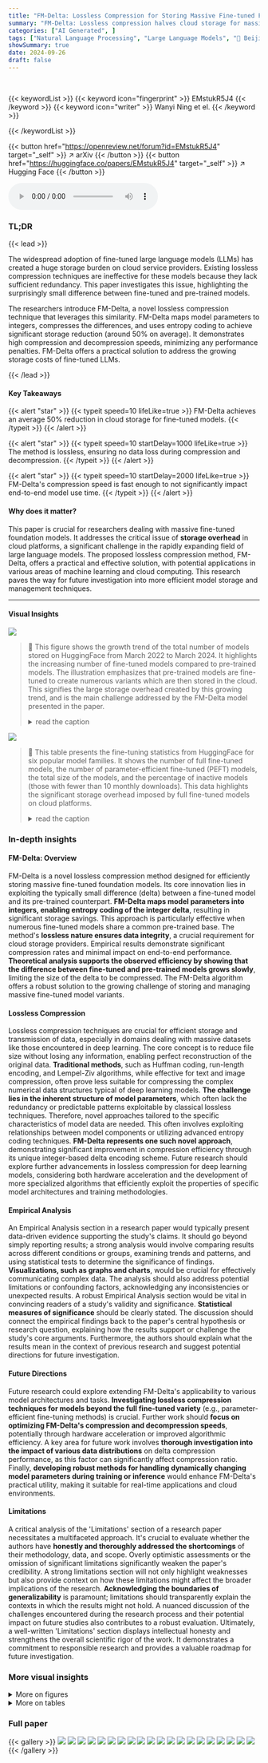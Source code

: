 ```yaml
---
title: "FM-Delta: Lossless Compression for Storing Massive Fine-tuned Foundation Models"
summary: "FM-Delta: Lossless compression halves cloud storage for massive fine-tuned language models, saving costs without sacrificing accuracy."
categories: ["AI Generated", ]
tags: ["Natural Language Processing", "Large Language Models", "🏢 Beijing University of Posts and Telecommunications",]
showSummary: true
date: 2024-09-26
draft: false
---
```


<br>

{{< keywordList >}}
{{< keyword icon="fingerprint" >}} EMstukR5J4 {{< /keyword >}}
{{< keyword icon="writer" >}} Wanyi Ning et el. {{< /keyword >}}
 
{{< /keywordList >}}

{{< button href="https://openreview.net/forum?id=EMstukR5J4" target="_self" >}}
↗ arXiv
{{< /button >}}
{{< button href="https://huggingface.co/papers/EMstukR5J4" target="_self" >}}
↗ Hugging Face
{{< /button >}}



<audio controls>
    <source src="https://ai-paper-reviewer.com/EMstukR5J4/podcast.wav" type="audio/wav">
    Your browser does not support the audio element.
</audio>


### TL;DR


{{< lead >}}

The widespread adoption of fine-tuned large language models (LLMs) has created a huge storage burden on cloud service providers. Existing lossless compression techniques are ineffective for these models because they lack sufficient redundancy.  This paper investigates this issue, highlighting the surprisingly small difference between fine-tuned and pre-trained models. 

The researchers introduce FM-Delta, a novel lossless compression technique that leverages this similarity.  FM-Delta maps model parameters to integers, compresses the differences, and uses entropy coding to achieve significant storage reduction (around 50% on average).  It demonstrates high compression and decompression speeds, minimizing any performance penalties.  FM-Delta offers a practical solution to address the growing storage costs of fine-tuned LLMs.

{{< /lead >}}


#### Key Takeaways

{{< alert "star" >}}
{{< typeit speed=10 lifeLike=true >}} FM-Delta achieves an average 50% reduction in cloud storage for fine-tuned models. {{< /typeit >}}
{{< /alert >}}

{{< alert "star" >}}
{{< typeit speed=10 startDelay=1000 lifeLike=true >}} The method is lossless, ensuring no data loss during compression and decompression. {{< /typeit >}}
{{< /alert >}}

{{< alert "star" >}}
{{< typeit speed=10 startDelay=2000 lifeLike=true >}} FM-Delta's compression speed is fast enough to not significantly impact end-to-end model use time. {{< /typeit >}}
{{< /alert >}}

#### Why does it matter?
This paper is crucial for researchers dealing with massive fine-tuned foundation models.  It addresses the critical issue of **storage overhead** in cloud platforms, a significant challenge in the rapidly expanding field of large language models. The proposed lossless compression method, FM-Delta, offers a practical and effective solution, with potential applications in various areas of machine learning and cloud computing. This research paves the way for future investigation into more efficient model storage and management techniques. 

------
#### Visual Insights



![](https://ai-paper-reviewer.com/EMstukR5J4/figures_1_1.jpg)

> 🔼 This figure shows the growth trend of the total number of models stored on HuggingFace from March 2022 to March 2024.  It highlights the increasing number of fine-tuned models compared to pre-trained models.  The illustration emphasizes that pre-trained models are fine-tuned to create numerous variants which are then stored in the cloud. This signifies the large storage overhead created by this growing trend, and is the main challenge addressed by the FM-Delta model presented in the paper.
> <details>
> <summary>read the caption</summary>
> Figure 1: Pre-trained models are fine-tuned into thousands of model variants and stored in cloud.
> </details>





![](https://ai-paper-reviewer.com/EMstukR5J4/tables_1_1.jpg)

> 🔼 This table presents the fine-tuning statistics from HuggingFace for six popular model families.  It shows the number of full fine-tuned models, the number of parameter-efficient fine-tuned (PEFT) models, the total size of the models, and the percentage of inactive models (those with fewer than 10 monthly downloads). This data highlights the significant storage overhead imposed by full fine-tuned models on cloud platforms.
> <details>
> <summary>read the caption</summary>
> Table 1: Fine-tuning statistical information in HuggingFace for the six most popular models on different tasks. 'Inactive' refers to models with less than 10 monthly downloads.
> </details>





### In-depth insights


#### FM-Delta: Overview
FM-Delta is a novel lossless compression method designed for efficiently storing massive fine-tuned foundation models.  Its core innovation lies in exploiting the typically small difference (delta) between a fine-tuned model and its pre-trained counterpart.  **FM-Delta maps model parameters into integers, enabling entropy coding of the integer delta**, resulting in significant storage savings. This approach is particularly effective when numerous fine-tuned models share a common pre-trained base.  The method's **lossless nature ensures data integrity**, a crucial requirement for cloud storage providers.  Empirical results demonstrate significant compression rates and minimal impact on end-to-end performance.  **Theoretical analysis supports the observed efficiency by showing that the difference between fine-tuned and pre-trained models grows slowly**, limiting the size of the delta to be compressed. The FM-Delta algorithm offers a robust solution to the growing challenge of storing and managing massive fine-tuned model variants.

#### Lossless Compression
Lossless compression techniques are crucial for efficient storage and transmission of data, especially in domains dealing with massive datasets like those encountered in deep learning.  The core concept is to reduce file size without losing any information, enabling perfect reconstruction of the original data.  **Traditional methods**, such as Huffman coding, run-length encoding, and Lempel-Ziv algorithms, while effective for text and image compression, often prove less suitable for compressing the complex numerical data structures typical of deep learning models.  **The challenge lies in the inherent structure of model parameters**, which often lack the redundancy or predictable patterns exploitable by classical lossless techniques.  Therefore, novel approaches tailored to the specific characteristics of model data are needed.  This often involves exploiting relationships between model components or utilizing advanced entropy coding techniques. **FM-Delta represents one such novel approach**, demonstrating significant improvement in compression efficiency through its unique integer-based delta encoding scheme.  Future research should explore further advancements in lossless compression for deep learning models, considering both hardware acceleration and the development of more specialized algorithms that efficiently exploit the properties of specific model architectures and training methodologies.

#### Empirical Analysis
An Empirical Analysis section in a research paper would typically present data-driven evidence supporting the study's claims.  It should go beyond simply reporting results; a strong analysis would involve comparing results across different conditions or groups, examining trends and patterns, and using statistical tests to determine the significance of findings.  **Visualizations, such as graphs and charts**, would be crucial for effectively communicating complex data. The analysis should also address potential limitations or confounding factors, acknowledging any inconsistencies or unexpected results. A robust Empirical Analysis section would be vital in convincing readers of a study's validity and significance.  **Statistical measures of significance** should be clearly stated. The discussion should connect the empirical findings back to the paper's central hypothesis or research question, explaining how the results support or challenge the study's core arguments.  Furthermore, the authors should explain what the results mean in the context of previous research and suggest potential directions for future investigation.

#### Future Directions
Future research could explore extending FM-Delta's applicability to various model architectures and tasks.  **Investigating lossless compression techniques for models beyond the full fine-tuned variety** (e.g., parameter-efficient fine-tuning methods) is crucial.  Further work should **focus on optimizing FM-Delta's compression and decompression speeds**, potentially through hardware acceleration or improved algorithmic efficiency.  A key area for future work involves **thorough investigation into the impact of various data distributions** on delta compression performance, as this factor can significantly affect compression ratio.  Finally, **developing robust methods for handling dynamically changing model parameters during training or inference** would enhance FM-Delta's practical utility, making it suitable for real-time applications and cloud environments.

#### Limitations
A critical analysis of the 'Limitations' section of a research paper necessitates a multifaceted approach.  It's crucial to evaluate whether the authors have **honestly and thoroughly addressed the shortcomings** of their methodology, data, and scope.  Overly optimistic assessments or the omission of significant limitations significantly weaken the paper's credibility.  A strong limitations section will not only highlight weaknesses but also provide context on how these limitations might affect the broader implications of the research.  **Acknowledging the boundaries of generalizability** is paramount; limitations should transparently explain the contexts in which the results might not hold.  A nuanced discussion of the challenges encountered during the research process and their potential impact on future studies also contributes to a robust evaluation.  Ultimately, a well-written 'Limitations' section displays intellectual honesty and strengthens the overall scientific rigor of the work.  It demonstrates a commitment to responsible research and provides a valuable roadmap for future investigation.


### More visual insights

<details>
<summary>More on figures
</summary>


![](https://ai-paper-reviewer.com/EMstukR5J4/figures_3_1.jpg)

> 🔼 This figure shows the cosine similarity between fine-tuned and pre-trained models for four model families (Stable Diffusion, GPT2, Bert-large, ResNet50), the distribution of the weight difference between them for four other models (Pokemon Stable Diffusion, Wikitext103 GPT2, SST2 BERT, FER2013 ResNet50), and the residual matrix of different layers on Wikitext103 GPT2.  The results indicate high similarity between fine-tuned and pre-trained models.
> <details>
> <summary>read the caption</summary>
> Figure 2: Difference information between the fine-tuned and pre-trained models.
> </details>



![](https://ai-paper-reviewer.com/EMstukR5J4/figures_3_2.jpg)

> 🔼 This figure visualizes the fine-tuning process for four different model families: Stable Diffusion, GPT2, Bert-large-uncased, and ResNet50. For each model family, it presents four sub-figures: (a) Cosine Similarity, (b) Distribution of the Weight Difference, (c) Residual Matrix of GPT-2 on Wikitext103, (d) Fine-tuning different models. These sub-figures show various metrics like cosine similarity between fine-tuned and pre-trained models, distribution of weight differences, and the residual matrix of the model's weight parameters across epochs.  The plots provide insights into how the changes in the model's weights evolve during the fine-tuning process.
> <details>
> <summary>read the caption</summary>
> Figure 9: Fine-tuning results on different models.
> </details>



![](https://ai-paper-reviewer.com/EMstukR5J4/figures_4_1.jpg)

> 🔼 This figure shows the distribution of the most significant bit (MSB) in the difference between the integer representations of the parameters of a fine-tuned model and its corresponding pre-trained model, specifically focusing on the first convolutional layer. The x-axis represents the MSB position (0-32), and the y-axis shows the count of parameters with that MSB position.  The distribution is heavily skewed towards lower MSB values, indicating that a significant portion of the parameter differences have many leading zeros. This observation directly supports the effectiveness of the FM-Delta compression method, which leverages this bit redundancy by entropy coding the integer delta.
> <details>
> <summary>read the caption</summary>
> Figure 4: Most significant bit distribution of the first convolutional-layer delta.
> </details>



![](https://ai-paper-reviewer.com/EMstukR5J4/figures_5_1.jpg)

> 🔼 This figure illustrates the workflow of the FM-Delta lossless compression algorithm.  It starts by mapping the floating-point parameters of fine-tuned and pre-trained models into unsigned integers.  Subtraction then yields a bit-redundant delta.  The algorithm then uses range coding to compress the delta further.  The sign and most significant bit of the delta are treated as symbols and encoded using a quasi-static probability model. Finally, the encoded symbols are combined with the remaining raw bits to form the compressed fine-tuned model.
> <details>
> <summary>read the caption</summary>
> Figure 5: The lossless compression workflow of FM-Delta. The FM-Delta scheme (1) maps the two floating-point parameter elements at the same position of fine-tuned and pre-trained models into unsigned integers, and performs integer subtraction to obtain the bit-redundant delta element. Then it (2) regards the sign s and the most significant bit k of delta as symbols. With a quasi-static probability modeler, it encodes the symbols and scales the range to involve raw bits on all delta elements, leading to the compressed fine-tuned model.
> </details>



![](https://ai-paper-reviewer.com/EMstukR5J4/figures_8_1.jpg)

> 🔼 This figure shows how three metrics (perplexity, Euclidean distance, and compression rate) change as the number of fine-tuning steps (T) increases during the fine-tuning of GPT-2 on five different datasets. The results illustrate how the model's performance, its difference from the pre-trained model, and the effectiveness of the compression method evolve during the training process.
> <details>
> <summary>read the caption</summary>
> Figure 7: Three metrics over the iteration steps T when fine-tuning GPT-2 on different datasets.
> </details>



![](https://ai-paper-reviewer.com/EMstukR5J4/figures_8_2.jpg)

> 🔼 This figure shows the total time taken for model upload and download under various user bandwidths for the GPT-NeoX-20B model.  The three sub-figures break down the timings: (a) Time for key procedures (loading the pre-trained model, compression, decompression and transfer); (b) Total time for upload; (c) Total time for download.  It demonstrates that FM-Delta achieves similar total times to the non-compressed method when bandwidth is below 800Mbps, and significantly faster download/upload times at higher bandwidths.
> <details>
> <summary>read the caption</summary>
> Figure 13: End-to-end time under different user bandwidths on GPT-NeoX-20B.
> </details>



![](https://ai-paper-reviewer.com/EMstukR5J4/figures_15_1.jpg)

> 🔼 This figure presents the results of fine-tuning four different models (Stable Diffusion, GPT2, Bert-large-uncased, and ResNet50) on various datasets.  Each subfigure shows the loss and the average parameter element difference (avg_w_distance) between the fine-tuned and pre-trained models over the training epochs. The plots illustrate how the difference between the fine-tuned and pre-trained models changes during the fine-tuning process, providing empirical evidence supporting the paper's claim that this difference grows slowly with the number of fine-tuning steps. This slow growth is a key finding that motivates their proposed lossless compression method.
> <details>
> <summary>read the caption</summary>
> Figure 9: Fine-tuning results on different models.
> </details>



![](https://ai-paper-reviewer.com/EMstukR5J4/figures_15_2.jpg)

> 🔼 This figure shows a heatmap visualization of the residual matrix for different layers of the GPT-2 model trained on the Wikitext103 dataset. The heatmap displays the element-wise difference between the fine-tuned and pre-trained model parameters for each layer. Each cell's color intensity represents the magnitude of the difference, with darker colors indicating larger differences. This visualization helps to understand the distribution of changes in model parameters after fine-tuning, supporting the paper's claim that the difference between fine-tuned and pre-trained models is relatively small.
> <details>
> <summary>read the caption</summary>
> Figure 10: Residual matrix of GPT-2 on Wikitext103.
> </details>



![](https://ai-paper-reviewer.com/EMstukR5J4/figures_20_1.jpg)

> 🔼 This figure visualizes the compression rates achieved by the FM-Delta algorithm across different layers of various neural network models.  The three subfigures show the compression rates for different model types: (a) UNet of Stable Diffusion, (b) Transformer layers of GPT2, and (c) sublayers within a transformer.  Each subfigure plots the compression rate against the layer number, revealing how the effectiveness of the compression technique varies across the layers of a network architecture.  The patterns observed offer insights into the characteristics of different model layers and the suitability of FM-Delta for compressing them.
> <details>
> <summary>read the caption</summary>
> Figure 11: Compression rates of FM-Delta on different model layers.
> </details>



![](https://ai-paper-reviewer.com/EMstukR5J4/figures_21_1.jpg)

> 🔼 This figure shows the perplexity, Euclidean distance, and compression rate during the fine-tuning process of GPT-2-1.5B on five different datasets (PTB, Wikitext2, Wikitext103, LAMBADA, and 1BW).  The x-axis represents the number of fine-tuning steps (T), while the y-axis shows the corresponding metric values for each dataset. The figure illustrates how these metrics change as the model is fine-tuned on different datasets, highlighting the relationship between the number of fine-tuning steps and model performance and compression characteristics. It helps to visualize the model's learning progress and the effectiveness of the FM-Delta compression method across various datasets.
> <details>
> <summary>read the caption</summary>
> Figure 12: Three metrics over the iteration steps T when fine-tuning GPT-2-1.5B on different datasets.
> </details>



![](https://ai-paper-reviewer.com/EMstukR5J4/figures_22_1.jpg)

> 🔼 The figure shows the detailed time for model upload and download under different user bandwidths on <EleutherAI/gpt-neox-20b, KoboldAI/GPT-NeoX-20B-Erebus>. When the user's bandwidth is below approximately 800Mbps, the total time is nearly equivalent to that of the non-compression solution for FM-Delta, and it is significantly reduced for FM-Deltau due to the decreased data transfer volume. When the user's bandwidth exceeds around 800Mbps, the total time is limited by the compression throughput due to the transmission speed being faster than the compression speed (approximately 100MB/s).
> <details>
> <summary>read the caption</summary>
> Figure 13: End-to-end time under different user bandwidths on GPT-NeoX-20B.
> </details>



</details>




<details>
<summary>More on tables
</summary>


![](https://ai-paper-reviewer.com/EMstukR5J4/tables_4_1.jpg)
> 🔼 This table compares the values of a specific element from the pre-trained and fine-tuned models.  It shows the original floating-point values, their integer representations, and the difference between those integer representations.  The key observation is that the integer difference has many leading zeros (redundant '0' bits), which motivates the compression scheme in the paper.
> <details>
> <summary>read the caption</summary>
> Table 2: Comparison of a certain element value in the ith position of the pre-trained model (wp) and the fine-tuned model (wf) respectively. The delta of the two original element bytes contains a large number of redundant '0' bits.
> </details>

![](https://ai-paper-reviewer.com/EMstukR5J4/tables_6_1.jpg)
> 🔼 This table shows the most significant bit position (r) of the integer delta for different ranges of tuned values, given a base value of 0.001.  The most significant bit position is a key component in the FM-Delta compression algorithm, indicating the number of leading zeros in the difference between the fine-tuned and pre-trained model parameters.  The table helps illustrate the relationship between the magnitude of the difference and the bit redundancy that FM-Delta leverages for compression. This relationship is crucial for the algorithm's efficiency and robustness across a range of fine-tuning scenarios.
> <details>
> <summary>read the caption</summary>
> Table 3: Given a base value 0.001, the most significant bit position r of the integer delta, corresponding to the range intervals of different tuned values.
> </details>

![](https://ai-paper-reviewer.com/EMstukR5J4/tables_7_1.jpg)
> 🔼 This table presents a comparison of six lossless compression algorithms (LZMA, Gzip, Zlib, FPZip, BZip2, and FM-Delta) applied to seven different pre-trained model families with varying numbers of fine-tuned models.  For each model family and number of fine-tuned models, it shows the original storage size in GB, the storage size after compression using each algorithm in GB, and the compression and decompression throughputs (in MB/s) achieved by each algorithm. The table highlights FM-Delta's superior compression rates compared to the other algorithms, offering significant storage savings with good compression and decompression speed.
> <details>
> <summary>read the caption</summary>
> Table 4: Overall compression rates and throughput of six lossless compression schemes on different model families.
> </details>

![](https://ai-paper-reviewer.com/EMstukR5J4/tables_8_1.jpg)
> 🔼 This table presents the compression rate achieved by five different baseline compression methods (LZMA, Gzip, Zlib, FPzip, and Bzip2) when applied to different data representations of fine-tuned and pre-trained model parameters.  The data representations include float parameters, float delta (difference between fine-tuned and pre-trained), integer delta, and unsigned integer delta.  The table highlights that FM-Delta achieves a 68% compression rate on unsigned integer delta.
> <details>
> <summary>read the caption</summary>
> Table 5: Compression rates the five baselines on different objects. The compression rate of FM-Delta is 68%.
> </details>

![](https://ai-paper-reviewer.com/EMstukR5J4/tables_8_2.jpg)
> 🔼 This table presents the compression rates achieved by the FM-Delta algorithm when applied to the Bert-large-uncased model using three different data types: FP32, FP16, and BF16.  The results show how the compression rate varies depending on the precision of the floating-point numbers used to represent the model parameters. Lower precision generally leads to higher compression rates because there is less information to represent in the smaller number of bits.
> <details>
> <summary>read the caption</summary>
> Table 6: Compression rates of FM-Delta under three different data types on Bert-large-uncased.
> </details>

![](https://ai-paper-reviewer.com/EMstukR5J4/tables_8_3.jpg)
> 🔼 This table presents a comparison of six lossless compression algorithms (LZMA, Gzip, Zlib, FPZip, BZip2, and FM-Delta) applied to seven different model families with varying numbers of fine-tuned models.  For each model family and number of fine-tuned models, the table shows the original storage size, and the storage size after compression using each algorithm. It also provides the average compression and decompression throughput in MB/s for each algorithm. This allows for a comprehensive comparison of the performance of different compression techniques in reducing storage space and maintaining reasonable compression and decompression speeds for massive fine-tuned models.
> <details>
> <summary>read the caption</summary>
> Table 4: Overall compression rates and throughput of six lossless compression schemes on different model families.
> </details>

![](https://ai-paper-reviewer.com/EMstukR5J4/tables_14_1.jpg)
> 🔼 This table presents statistics on ten different large language models, showing the counts of fully fine-tuned models and parameter-efficient fine-tuned (PEFT) models for each.  The 'Proportion of Full' column indicates the percentage of models in each family that are fully fine-tuned, providing insights into the prevalence of fully fine-tuned models compared to PEFT models across different model architectures.
> <details>
> <summary>read the caption</summary>
> Table 8: The number of full fine-tuned and PEFT models in the ten additional model families, along with the proportion of full models on these families.
> </details>

![](https://ai-paper-reviewer.com/EMstukR5J4/tables_14_2.jpg)
> 🔼 This table shows the proportion of pre-trained and fine-tuned models among 10,000 models from HuggingFace. The data is divided into two sets: ascending (oldest to newest) and descending (newest to oldest) order to show the trend in model uploads.  The results indicate a significant increase in the number of fine-tuned models over time.
> <details>
> <summary>read the caption</summary>
> Table 9: The portion of pre-trained and fine-tuned models in the 10,000 models from HuggingFace, counted in ascending and descending order.
> </details>

![](https://ai-paper-reviewer.com/EMstukR5J4/tables_19_1.jpg)
> 🔼 This table compares the values of a specific element (at the ith position) in both the pre-trained and fine-tuned models.  It shows the original float values, their integer representations, and the resulting delta. The key observation is the presence of many redundant zeros in the integer delta, highlighting the potential for compression.
> <details>
> <summary>read the caption</summary>
> Table 2: Comparison of a certain element value in the ith position of the pre-trained model (wp) and the fine-tuned model (wf) respectively. The delta of the two original element bytes contains a large number of redundant '0' bits.
> </details>

![](https://ai-paper-reviewer.com/EMstukR5J4/tables_20_1.jpg)
> 🔼 This table presents a comparison of the compression performance of six different lossless compression algorithms (LZMA, Gzip, Zlib, FPZip, BZip2, and FM-Delta) on seven distinct model families.  For each model family, the table shows the original storage size, the number of fine-tuned models, and the compressed storage size achieved by each algorithm.  Additionally, the average compression and decompression throughput (in MB/s) for each algorithm is provided. The table highlights the significant storage reduction achieved by FM-Delta compared to traditional methods, especially with a larger number of fine-tuned models.
> <details>
> <summary>read the caption</summary>
> Table 4: Overall compression rates and throughput of six lossless compression schemes on different model families.
> </details>

![](https://ai-paper-reviewer.com/EMstukR5J4/tables_21_1.jpg)
> 🔼 This table presents a comparison of six lossless compression algorithms (LZMA, Gzip, Zlib, FPZip, BZip2, and FM-Delta) on seven different pre-trained model families (Falcon-40B, GPT-NeoX-20B, GPT-J-6B, GPT-2-124M, Bert-large-uncased-336M, Stable-Diffusion-860M, ResNet50-26M).  For each model family, it shows the original storage size, the number of fine-tuned models used in the experiment, and the storage size after compression using each algorithm. It also shows the average compression and decompression throughput (in MB/s) for each algorithm.  This table highlights the superior compression rate of FM-Delta compared to traditional lossless compression methods for fine-tuned language models.
> <details>
> <summary>read the caption</summary>
> Table 4: Overall compression rates and throughput of six lossless compression schemes on different model families.
> </details>

![](https://ai-paper-reviewer.com/EMstukR5J4/tables_22_1.jpg)
> 🔼 This table presents the fine-tuning statistics from HuggingFace for six popular models.  It shows the number of full fine-tuned models and parameter-efficient fine-tuned (PEFT) models for each pre-trained model. The table also indicates the proportion of 'inactive' models (those with fewer than 10 monthly downloads), highlighting the significant storage overhead caused by inactive, full fine-tuned models.  The table is used to demonstrate the problem FM-Delta seeks to solve, namely the inefficiency of storing numerous, full fine-tuned models that are rarely accessed in the cloud.
> <details>
> <summary>read the caption</summary>
> Table 1: Fine-tuning statistical information in HuggingFace for the six most popular models on different tasks. 'Inactive' refers to models with less than 10 monthly downloads.
> </details>

</details>




### Full paper

{{< gallery >}}
<img src="https://ai-paper-reviewer.com/EMstukR5J4/1.png" class="grid-w50 md:grid-w33 xl:grid-w25" />
<img src="https://ai-paper-reviewer.com/EMstukR5J4/2.png" class="grid-w50 md:grid-w33 xl:grid-w25" />
<img src="https://ai-paper-reviewer.com/EMstukR5J4/3.png" class="grid-w50 md:grid-w33 xl:grid-w25" />
<img src="https://ai-paper-reviewer.com/EMstukR5J4/4.png" class="grid-w50 md:grid-w33 xl:grid-w25" />
<img src="https://ai-paper-reviewer.com/EMstukR5J4/5.png" class="grid-w50 md:grid-w33 xl:grid-w25" />
<img src="https://ai-paper-reviewer.com/EMstukR5J4/6.png" class="grid-w50 md:grid-w33 xl:grid-w25" />
<img src="https://ai-paper-reviewer.com/EMstukR5J4/7.png" class="grid-w50 md:grid-w33 xl:grid-w25" />
<img src="https://ai-paper-reviewer.com/EMstukR5J4/8.png" class="grid-w50 md:grid-w33 xl:grid-w25" />
<img src="https://ai-paper-reviewer.com/EMstukR5J4/9.png" class="grid-w50 md:grid-w33 xl:grid-w25" />
<img src="https://ai-paper-reviewer.com/EMstukR5J4/10.png" class="grid-w50 md:grid-w33 xl:grid-w25" />
<img src="https://ai-paper-reviewer.com/EMstukR5J4/11.png" class="grid-w50 md:grid-w33 xl:grid-w25" />
<img src="https://ai-paper-reviewer.com/EMstukR5J4/12.png" class="grid-w50 md:grid-w33 xl:grid-w25" />
<img src="https://ai-paper-reviewer.com/EMstukR5J4/13.png" class="grid-w50 md:grid-w33 xl:grid-w25" />
<img src="https://ai-paper-reviewer.com/EMstukR5J4/14.png" class="grid-w50 md:grid-w33 xl:grid-w25" />
<img src="https://ai-paper-reviewer.com/EMstukR5J4/15.png" class="grid-w50 md:grid-w33 xl:grid-w25" />
<img src="https://ai-paper-reviewer.com/EMstukR5J4/16.png" class="grid-w50 md:grid-w33 xl:grid-w25" />
<img src="https://ai-paper-reviewer.com/EMstukR5J4/17.png" class="grid-w50 md:grid-w33 xl:grid-w25" />
<img src="https://ai-paper-reviewer.com/EMstukR5J4/18.png" class="grid-w50 md:grid-w33 xl:grid-w25" />
<img src="https://ai-paper-reviewer.com/EMstukR5J4/19.png" class="grid-w50 md:grid-w33 xl:grid-w25" />
<img src="https://ai-paper-reviewer.com/EMstukR5J4/20.png" class="grid-w50 md:grid-w33 xl:grid-w25" />
{{< /gallery >}}